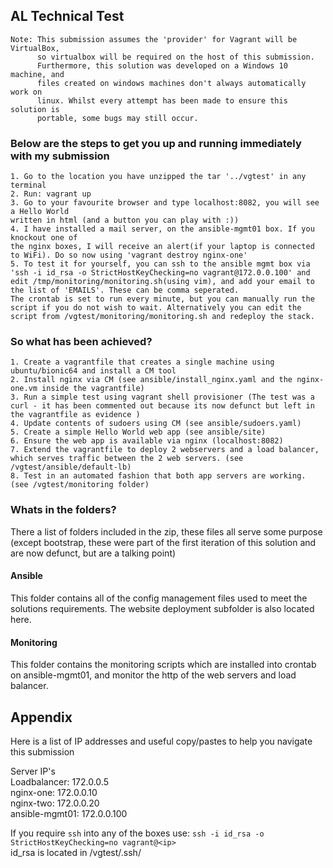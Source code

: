 ## AL Technical Test
    Note: This submission assumes the 'provider' for Vagrant will be VirtualBox,
          so virtualbox will be required on the host of this submission. 
          Furthermore, this solution was developed on a Windows 10 machine, and 
          files created on windows machines don't always automatically work on 
          linux. Whilst every attempt has been made to ensure this solution is 
          portable, some bugs may still occur. 

### Below are the steps to get you up and running immediately with my submission

    1. Go to the location you have unzipped the tar '../vgtest' in any terminal
    2. Run: vagrant up
    3. Go to your favourite browser and type localhost:8082, you will see a Hello World 
    written in html (and a button you can play with :))
    4. I have installed a mail server, on the ansible-mgmt01 box. If you knockout one of 
    the nginx boxes, I will receive an alert(if your laptop is connected to WiFi). Do so now using 'vagrant destroy nginx-one'
    5. To test it for yourself, you can ssh to the ansible mgmt box via 
    'ssh -i id_rsa -o StrictHostKeyChecking=no vagrant@172.0.0.100' and 
    edit /tmp/monitoring/monitoring.sh(using vim), and add your email to the list of 'EMAILS'. These can be comma seperated.
    The crontab is set to run every minute, but you can manually run the script if you do not wish to wait. Alternatively you can edit the script from /vgtest/monitoring/monitoring.sh and redeploy the stack.

### So what has been achieved?

    1. Create a vagrantfile that creates a single machine using ubuntu/bionic64 and install a CM tool
    2. Install nginx via CM (see ansible/install_nginx.yaml and the nginx-one.vm inside the vagrantfile)
    3. Run a simple test using vagrant shell provisioner (The test was a curl - it has been commented out because its now defunct but left in the vagrantfile as evidence )
    4. Update contents of sudoers using CM (see ansible/sudoers.yaml)
    5. Create a simple Hello World web app (see ansible/site)
    6. Ensure the web app is available via nginx (localhost:8082)
    7. Extend the vagrantfile to deploy 2 webservers and a load balancer, which serves traffic between the 2 web servers. (see /vgtest/ansible/default-lb)
    8. Test in an automated fashion that both app servers are working. (see /vgtest/monitoring folder)
 
### Whats in the folders?

There a list of folders included in the zip, these files all serve some purpose (except bootstrap, these were part of the first iteration of this solution and are now defunct, but are a talking point)

#### Ansible

This folder contains all of the config management files used to meet the solutions requirements. 
The website deployment subfolder is also located here.

#### Monitoring

This folder contains the monitoring scripts which are installed into crontab on ansible-mgmt01, and monitor the http of the web servers and load balancer.

## Appendix

Here is a list of IP addresses and useful copy/pastes to help you navigate this submission

Server IP's <br />
    Loadbalancer:   172.0.0.5 <br /> 
    nginx-one:      172.0.0.10 <br />
    nginx-two:      172.0.0.20 <br />
    ansible-mgmt01: 172.0.0.100 <br />

If you require `ssh` into any of the boxes use: 
    `ssh -i id_rsa -o StrictHostKeyChecking=no vagrant@<ip>`  <br />
id_rsa is located in /vgtest/.ssh/